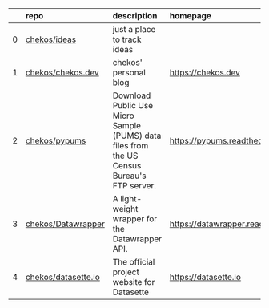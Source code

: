 |    | repo                                                          | description                                                                                | homepage                           |
|---:|:--------------------------------------------------------------|:-------------------------------------------------------------------------------------------|:-----------------------------------|
|  0 | [chekos/ideas](https://github.com/chekos/ideas)               | just a place to track ideas                                                                |                                    |
|  1 | [chekos/chekos.dev](https://github.com/chekos/chekos.dev)     | chekos' personal blog                                                                      | https://chekos.dev                 |
|  2 | [chekos/pypums](https://github.com/chekos/pypums)             | Download Public Use Micro Sample (PUMS) data files from the US Census Bureau's FTP server. | https://pypums.readthedocs.io      |
|  3 | [chekos/Datawrapper](https://github.com/chekos/Datawrapper)   | A light-weight wrapper for the Datawrapper API.                                            | https://datawrapper.readthedocs.io |
|  4 | [chekos/datasette.io](https://github.com/chekos/datasette.io) | The official project website for Datasette                                                 | https://datasette.io               |